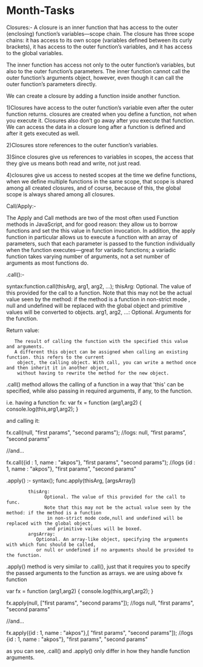 # Month-Tasks

Closures:-
A closure is an inner function that has access to the outer (enclosing) function’s variables—scope chain. The closure has three scope chains: it has access to its own scope (variables defined between its curly brackets), it has access to the outer function’s variables, and it has access to the global variables.

The inner function has access not only to the outer function’s variables, but also to the outer function’s parameters. The inner function cannot call the outer function’s arguments object, however, even though it can call the outer function’s parameters directly.

We can  create a closure by adding a function inside another function.


1)Closures have access to the outer function’s variable even after the outer function returns.
    closures are created when you define a function, not when you execute it. Closures also don’t go away after you execute      that function.
   We can access the data in a closure long after a function is defined and after it gets executed as well.
   
   
2)Closures store references to the outer function’s variables.


3)Since closures give us references to variables in scopes, the access that they give us means both read and write, not just read.



4)closures give us access to nested scopes at the time we define functions, when we define multiple functions in the same scope, that scope is shared among all created closures, and of course, because of this, the global scope is always shared among all closures.



Call/Apply:-


The Apply and Call methods are two of the most often used Function methods in JavaScript, 
and for good reason: they allow us to borrow functions and set the this value in function invocation.
 In addition, the apply function in particular allows us to execute a function with an array of parameters, 
 such that each parameter is passed to the function individually when the function executes—great 
 for variadic functions;
a variadic function takes varying number of arguments, not a set number of arguments as most functions do.


.call():-

syntax:function.call(thisArg, arg1, arg2, ...);
    thisArg:
         Optional. The value of this provided for the call to a function. Note that this may not be the actual 
         value seen by the method: if the method is a function in non-strict mode , null and undefined will be 
         replaced with the global object and primitive values will be converted to objects.
    arg1, arg2, ...:
          Optional. Arguments for the function.

   Return value:

       The result of calling the function with the specified this value and arguments. 
       A different this object can be assigned when calling an existing function. this refers to the current
        object, the calling object. With call, you can write a method once and then inherit it in another object, 
        without having to rewrite the method for the new object.

      

.call()  method allows the calling of a function in a way that 'this' can be specified, 
while also passing in required arguments, if any, to the function.

 i.e. having a function fx:
 var fx = function (arg1,arg2) {
          console.log(this,arg1,arg2);
}

and calling it:

fx.call(null, "first params", "second params"); 
//logs: null, “first params”, “second params”

//and...

fx.call({id : 1, name : "akpos"}, "first params", "second params"); 
//logs {id : 1, name : "akpos"}, "first params", "second params"


.apply() :-
syntax();
                func.apply(thisArg, [argsArray])


            thisArg:
                  Optional. The value of this provided for the call to func.
                  Note that this may not be the actual value seen by the method: if the method is a function
                   in non-strict mode code,null and undefined will be replaced with the global object, 
                   and primitive values will be boxed.
            argsArray:
               Optional. An array-like object, specifying the arguments with which func should be called, 
               or null or undefined if no arguments should be provided to the function. 

.apply() method  is very similar to .call(), just that it requires you to specify the passed arguments to the function as arrays.
  we are using above fx function 

  var fx = function (arg1,arg2) {
          console.log(this,arg1,arg2);
}

fx.apply(null, ["first params", "second params"]); 
//logs null, "first params", "second params"

//and... 

fx.apply({id : 1, name : "akpos"},[ "first params", "second params"]);
//logs {id : 1, name : "akpos"}, "first params", "second params"

as you can see, .call() and .apply() only differ in how they handle function arguments.
